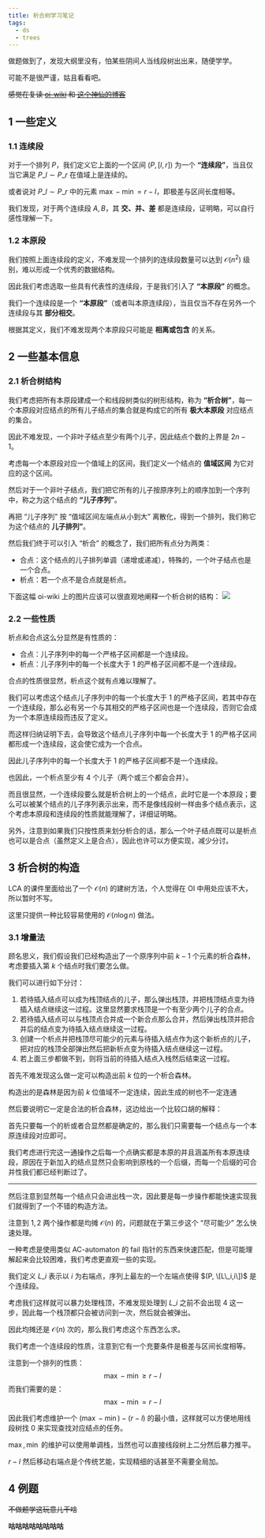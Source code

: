 ```yaml
---
title: 析合树学习笔记
tags:
  - ds
  - trees
---
```


做题做到了，发现大纲里没有，怕某些阴间人当线段树出出来，随便学学。

可能不是很严谨，姑且看看吧。

~~感觉在复读 [oi-wiki](https://oi-wiki.org/ds/divide-combine/) 和 [这个神仙的博客](https://taodaling.github.io/blog/2020/08/11/%E6%9E%90%E5%90%88%E6%A0%91/)~~

## 1 一些定义
### 1.1 连续段
对于一个排列 $P$，我们定义它上面的一个区间 $(P, [l, r])$ 为一个 **“连续段”**，当且仅当它满足 $P\_l \sim P\_r$ 在值域上是连续的。

或者说对 $P\_l \sim P\_r$ 中的元素 $\max - \min = r - l$，即极差与区间长度相等。

我们发现，对于两个连续段 $A, B$，其 **交、并、差** 都是连续段，证明略，可以自行感性理解一下。

### 1.2 本原段
我们按照上面连续段的定义，不难发现一个排列的连续段数量可以达到 $\mathcal{O}(n^2)$ 级别，难以形成一个优秀的数据结构。

因此我们考虑选取一些具有代表性的连续段，于是我们引入了 **“本原段”** 的概念。

我们一个连续段是一个 **“本原段”**（或者叫本原连续段），当且仅当不存在另外一个连续段与其 **部分相交**。

根据其定义，我们不难发现两个本原段只可能是 **相离或包含** 的关系。

## 2 一些基本信息
### 2.1 析合树结构
我们考虑把所有本原段建成一个和线段树类似的树形结构，称为 **“析合树”**，每一个本原段对应结点的所有儿子结点的集合就是构成它的所有 **极大本原段** 对应结点的集合。

因此不难发现，一个非叶子结点至少有两个儿子，因此结点个数的上界是 $2n-1$。

考虑每一个本原段对应一个值域上的区间，我们定义一个结点的 **值域区间** 为它对应的这个区间。

然后对于一个非叶子结点，我们把它所有的儿子按原序列上的顺序加到一个序列中，称之为这个结点的 **“儿子序列”**。

再把 “儿子序列” 按 “值域区间左端点从小到大” 离散化，得到一个排列，我们称它为这个结点的 **儿子排列”**。

然后我们终于可以引入 “析合” 的概念了，我们把所有点分为两类：
+ 合点：这个结点的儿子排列单调（递增或递减），特殊的，一个叶子结点也是一个合点。
+ 析点：若一个点不是合点就是析点。

下面这幅 oi-wiki 上的图片应该可以很直观地阐释一个析合树的结构：
![](https://oi-wiki.org/ds/images/div-com1.png)

### 2.2 一些性质
析点和合点这么分显然是有性质的：
+ 合点：儿子序列中的每一个严格子区间都是一个连续段。
+ 析点：儿子序列中的每一个长度大于 $1$ 的严格子区间都不是一个连续段。

合点的性质很显然，析点这个就有点难以理解了。

我们可以考虑这个结点儿子序列中的每一个长度大于 $1$ 的严格子区间，若其中存在一个连续段，那么必有另一个与其相交的严格子区间也是一个连续段，否则它会成为一个本原连续段而违反了定义。

而这样归纳证明下去，会导致这个结点儿子序列中每一个长度大于 $1$ 的严格子区间都形成一个连续段，这会使它成为一个合点。

因此儿子序列中的每一个长度大于 $1$ 的严格子区间都不是一个连续段。

也因此，一个析点至少有 $4$ 个儿子（两个或三个都会合并）。

而且很显然，一个连续段要么就是析合树上的一个结点，此时它是一个本原段；要么可以被某个结点的儿子序列表示出来，而不是像线段树一样由多个结点表示，这个考虑本原段和连续段的性质就能理解了，详细证明略。

另外，注意到如果我们只按性质来划分析合的话，那么一个叶子结点既可以是析点也可以是合点（虽然定义上是合点），因此也许可以方便实现，减少分讨。

## 3 析合树的构造
LCA 的课件里面给出了一个 $\mathcal{O}(n)$ 的建树方法，个人觉得在 OI 中用处应该不大，所以暂时不写。

这里只提供一种比较容易使用的 $\mathcal{O}(n\log n)$ 做法。
### 3.1 增量法
顾名思义，我们假设我们已经构造出了一个原序列中前 $k-1$ 个元素的析合森林，考虑要插入第 $k$ 个结点时我们要怎么做。

我们可以进行如下分讨：
1. 若待插入结点可以成为栈顶结点的儿子，那么弹出栈顶，并把栈顶结点变为待插入结点继续这一过程。这里显然要求栈顶是一个有至少两个儿子的合点。
2. 若待插入结点可以与栈顶点合并成一个新合点那么合并，然后弹出栈顶并把合并后的结点变为待插入结点继续这一过程。
3. 创建一个析点并把栈顶尽可能少的元素与待插入结点作为这个新析点的儿子，把对应的栈顶全部弹出然后把新析点变为待插入结点继续这一过程。
4. 若上面三步都做不到，则将当前的待插入结点入栈然后结束这一过程。

首先不难发现这么做一定可以构造出前 $k$ 位的一个析合森林。

构造出的是森林是因为前 $k$ 位值域不一定连续，因此生成的树也不一定连通

然后要说明它一定是合法的析合森林，这边给出一个比较口胡的解释：

首先只要每一个的析或者合显然都是确定的，那么我们只需要每一个结点与一个本原连续段对应即可。

我们考虑进行完这一通操作之后每一个点确实都是本原的并且涵盖所有本原连续段，原因在于新加入的结点显然只会影响到原栈的一个后缀，而每一个后缀的可合并性我们都已经判断过了。

***

然后注意到显然每一个结点只会进出栈一次，因此要是每一步操作都能快速实现我们就得到了一个不错的构造方法。

注意到 $1, 2$ 两个操作都是均摊 $\mathcal{O}(n)$ 的，问题就在于第三步这个 “尽可能少” 怎么快速处理。

一种考虑是使用类似 AC-automaton 的 fail 指针的东西来快速匹配，但是可能理解起来会比较困难，我们考虑更直观一些的实现。

我们定义 $L\_i$ 表示以 $i$ 为右端点，序列上最左的一个左端点使得 $(P, \[L\_i,i\])$ 是个连续段。

考虑我们这样就可以暴力处理栈顶，不难发现处理到 $L\_i$ 之前不会出现 $4$ 这一步，因此每一个栈顶都只会被访问到一次，然后就会被弹出。

因此均摊还是 $\mathcal{O}(n)$ 次的，那么我们考虑这个东西怎么求。

我们考虑一个连续段的性质，注意到它有一个充要条件是极差与区间长度相等。

注意到一个排列的性质：
$$
\max - \min \ge r - l
$$
而我们需要的是：
$$
\max - \min = r - l
$$

因此我们考虑维护一个 $(\max - \min) - (r - l)$ 的最小值，这样就可以方便地用线段树找 $0$ 来实现查找对应结点的任务。

$\max, \min$ 的维护可以使用单调栈，当然也可以直接线段树上二分然后暴力推平。

$r-l$ 然后移动右端点是个传统艺能，实现精细的话甚至不需要全局加。

## 4 例题
~~不做题学这玩意儿干啥~~

**咕咕咕咕咕咕咕咕**